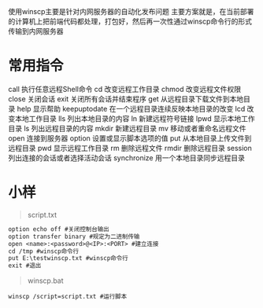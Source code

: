 使用winscp主要是针对内网服务器的自动化发布问题
主要方案就是，在当前部署的计算机上把前端代码都处理，打包好，然后再一次性通过winscp命令行的形式传输到内网服务器

# 常用指令
call     执行任意远程Shell命令
cd       改变远程工作目录
chmod    改变远程文件权限
close    关闭会话
exit     关闭所有会话并结束程序
get      从远程目录下载文件到本地目录
help     显示帮助
keepuptodate 在一个远程目录连续反映本地目录的改变
lcd      改变本地工作目录
lls      列出本地目录的内容
ln       新建远程符号链接
lpwd     显示本地工作目录
ls       列出远程目录的内容
mkdir    新建远程目录
mv       移动或者重命名远程文件
open     连接到服务器
option   设置或显示脚本选项的值
put      从本地目录上传文件到远程目录
pwd      显示远程工作目录
rm       删除远程文件
rmdir    删除远程目录
session  列出连接的会话或者选择活动会话
synchronize 用一个本地目录同步远程目录

# 小样
> script.txt
``` txt
option echo off #关闭控制台输出
option transfer binary #规定为二进制传输
open <name>:<password>@<IP>:<PORT> #建立连接
cd /tmp #winscp命令行
put E:\testwinscp.txt #winscp命令行
exit #退出
```
> winscp.bat
``` batch
winscp /script=script.txt #运行脚本
```
